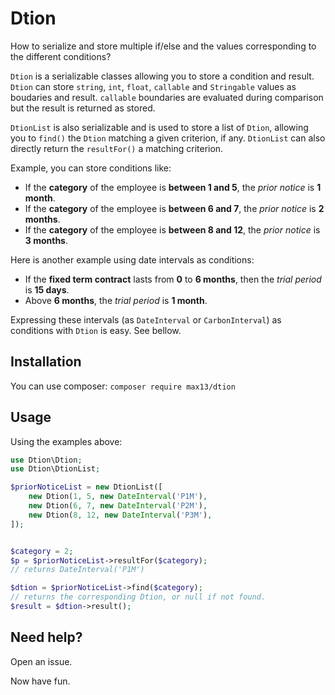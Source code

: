 # Dtion

How to serialize and store multiple if/else and the values corresponding to the different conditions?

`Dtion` is a serializable classes allowing you to store a condition and result. `Dtion` can store `string`, `int`, `float`, `callable` and `Stringable` values as boudaries and result. `callable` boundaries are evaluated during comparison but the result is returned as stored.

`DtionList` is also serializable and is used to store a list of `Dtion`, allowing you to `find()` the `Dtion` matching a given criterion, if any. `DtionList` can also directly return the `resultFor()` a matching criterion.

Example, you can store conditions like:
- If the **category** of the employee is **between 1 and 5**, the *prior notice* is **1 month**.
- If the **category** of the employee is **between 6 and 7**, the *prior notice* is **2 months**.
- If the **category** of the employee is **between 8 and 12**, the *prior notice* is **3 months**.

Here is another example using date intervals as conditions:
- If the **fixed term contract** lasts from **0** to **6 months**, then the *trial period* is **15 days**.
- Above **6 months**, the *trial period* is **1 month**.

Expressing these intervals (as `DateInterval` or `CarbonInterval`) as conditions with `Dtion` is easy. See bellow.

## Installation

You can use composer: `composer require max13/dtion`

## Usage

Using the examples above:

```php
use Dtion\Dtion;
use Dtion\DtionList;

$priorNoticeList = new DtionList([
    new Dtion(1, 5, new DateInterval('P1M'),
    new Dtion(6, 7, new DateInterval('P2M'),
    new Dtion(8, 12, new DateInterval('P3M'),
]);


$category = 2;
$p = $priorNoticeList->resultFor($category);
// returns DateInterval('P1M')

$dtion = $priorNoticeList->find($category);
// returns the corresponding Dtion, or null if not found.
$result = $dtion->result();
```

## Need help?

Open an issue.

Now have fun.
